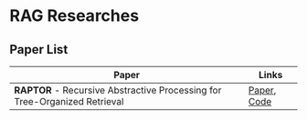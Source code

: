 # RAG Researches

## Paper List
| **Paper**  | **Links** |
| ------------- | ------------- |
 **RAPTOR** - Recursive Abstractive Processing for Tree-Organized Retrieval | [Paper](https://arxiv.org/abs/2401.18059), [Code](https://github.com/parthsarthi03/raptor)